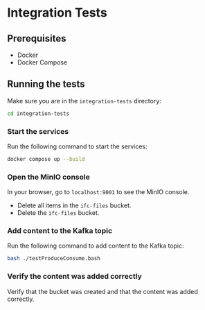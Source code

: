 # Integration Tests

## Prerequisites

- Docker
- Docker Compose

## Running the tests

Make sure you are in the `integration-tests` directory:

```bash
cd integration-tests
```

### Start the services

Run the following command to start the services:

```bash
docker compose up --build
```

### Open the MinIO console

In your browser, go to `localhost:9001` to see the MinIO console.

- Delete all items in the `ifc-files` bucket.
- Delete the `ifc-files` bucket.

### Add content to the Kafka topic

Run the following command to add content to the Kafka topic:

```bash
bash ./testProduceConsume.bash
```

### Verify the content was added correctly

Verify that the bucket was created and that the content was added correctly.
